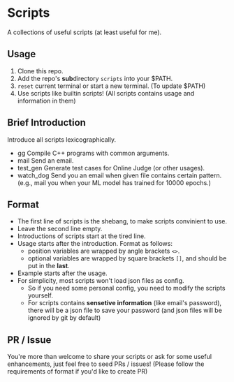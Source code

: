 # Scripts

A collections of useful scripts (at least useful for me).

## Usage

1. Clone this repo.
2. Add the repo's **sub**directory `scripts` into your $PATH.
3. `reset` current terminal or start a new terminal. (To update $PATH)
4. Use scripts like builtin scripts! (All scripts contains usage and information in them)

## Brief Introduction

Introduce all scripts lexicographically.

- gg
    Compile C++ programs with common arguments.
- mail
    Send an email.
- test_gen
    Generate test cases for Online Judge (or other usages).
- watch_dog
    Send you an email when given file contains certain pattern.
    (e.g., mail you when your ML model has trained for 10000 epochs.)

## Format

- The first line of scripts is the shebang, to make scripts convinient to use.
- Leave the second line empty.
- Introductions of scripts start at the tired line.
- Usage starts after the introduction. Format as follows:
    + position variables are wrapped by angle brackets `<>`.
    + optional variables are wrapped by square brackets `[]`, and should be put in the **last**.
- Example starts after the usage.
- For simplicity, most scripts won't load json files as config.
    + So if you need some personal config, you need to modify the scripts yourself.
    + For scripts contains **sensetive information** (like email's password), there will be a json file to save your password (and json files will be ignored by git by default)

## PR / Issue

You're more than welcome to share your scripts or ask for some useful enhancements, just feel free to seed PRs / issues! (Please follow the requirements of format if you'd like to create PR)
